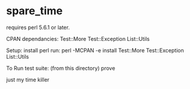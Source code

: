 spare_time
==========

requires perl 5.6.1 or later.

CPAN dependancies:
Test::More
Test::Exception
List::Utils

Setup:
install perl
run:
	perl -MCPAN -e install Test::More Test::Exception List::Utils

To Run test suite: (from this directory)
	prove

just my time killer
